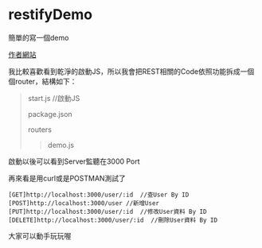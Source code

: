 # restifyDemo

簡單的寫一個demo

[作者網站](https://github.com/restify/node-restify)

我比較喜歡看到乾淨的啟動JS，所以我會把REST相關的Code依照功能拆成一個個router，結構如下：

>start.js //啟動JS
>
>package.json
>
>routers
>>demo.js

啟動以後可以看到Server監聽在3000 Port

再來看是用curl或是POSTMAN測試了

    [GET]http://localhost:3000/user/:id  //查User By ID
    [POST]http://localhost:3000/user //新增User
    [PUT]http://localhost:3000/user/:id  //修改User資料 By ID
    [DELETE]http://localhost:3000/user/:id  //刪除User資料 By ID
    
大家可以動手玩玩喔